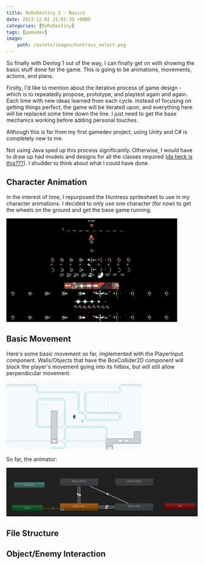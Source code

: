 ```yaml
---
title: RoRxDestiny 2 - Basics
date: 2023-12-01 21:01:39 +0800
categories: [RoRxDestiny]
tags: [gamedev]
image:
    path: /assets/images/huntress_select.png
---
```


So finally with Devlog 1 out of the way, I can finally get on with showing the basic stuff done for the game. This is going to be animations, movements, actions, and plans.

Firstly, I'd like to mention about the iterative process of game design - which is to repeatedly propose, prototype, and playtest again and again. Each time with new ideas learned from each cycle. Instead of focusing on getting things perfect, the game will be iterated upon, and everything here will be replaced some time down the line. I just need to get the base mechanics working before adding personal touches.

Although this is far from my first gamedev project, using Unity and C# is completely new to me.

Not using Java sped up this process significantly. Otherwise, I would have to draw up had models and designs for all the classes required ([da heck is this???](https://github.com/lohchness/pac-man-extended/blob/f41a2aed39e8522755c1c112bedc5d9450f9ca5a/documentation/DesignModel%20-%20Full.pdf)). I shudder to think about what I could have done.

## Character Animation

In the interest of time, I repurposed the Huntress spritesheet to use in my character animations. I decided to only use one character (for now) to get the wheels on the ground and get the base game running.

![](/assets/images/MergedImages.png)

## Basic Movement

Here's some basic movement so far, implemented with the PlayerInput component. Walls/Objects that have the BoxCollider2D component will block the player's movement going into its hitbox, but will still allow perpendicular movement. 

![](/assets/images/movement.gif)

So far, the animator:

![](/assets/images/player_animator.png)

## File Structure

## Object/Enemy Interaction
